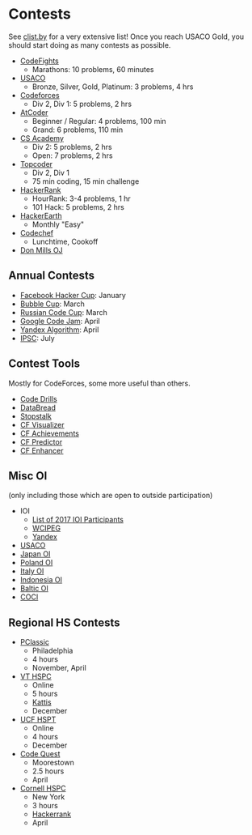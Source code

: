 # Contests
See [clist.by](http://clist.by/) for a very extensive list! Once you reach USACO Gold, you should start doing as many contests as possible.

  * [CodeFights](https://codefights.com/)
    * Marathons: 10 problems, 60 minutes
  * [USACO](http://www.usaco.org/)
    * Bronze, Silver, Gold, Platinum: 3 problems, 4 hrs
  * [Codeforces](http://codeforces.com/)
    * Div 2, Div 1: 5 problems, 2 hrs
  * [AtCoder](https://atcoder.jp/)
    * Beginner / Regular: 4 problems, 100 min 
    * Grand: 6 problems, 110 min
  * [CS Academy](https://csacademy.com/)
    * Div 2: 5 problems, 2 hrs
    * Open: 7 problems, 2 hrs
  * [Topcoder](https://www.topcoder.com/my-dashboard/)
    * Div 2, Div 1
    * 75 min coding, 15 min challenge
  * [HackerRank](https://www.hackerrank.com/dashboard)
    * HourRank: 3-4 problems, 1 hr
    * 101 Hack: 5 problems, 2 hrs
  * [HackerEarth](http://hackerearth.com/)
    * Monthly "Easy"
  * [Codechef](http://codechef.com/)
    * Lunchtime, Cookoff
  * [Don Mills OJ](http://dmoj.ca/)

## Annual Contests
  * [Facebook Hacker Cup](https://www.facebook.com/hackercup/): January
  * [Bubble Cup](http://bubblecup.org/): March
  * [Russian Code Cup](http://www.russiancodecup.ru/en/): March
  * [Google Code Jam](https://code.google.com/codejam/): April
  * [Yandex Algorithm](https://contest.yandex.ru/contest-list/): April
  * [IPSC](https://ipsc.ksp.sk/rules): July 
  
## Contest Tools

Mostly for CodeForces, some more useful than others.

  * [Code Drills](http://code-drills.com/)
  * [DataBread](http://databread.in/board.php)
  * [Stopstalk](https://www.stopstalk.com)
  * [CF Visualizer](http://cfviz.netlify.com/compare.html)
  * [CF Achievements](http://cfa.yuldashev.net/)
  * [CF Predictor](https://chrome.google.com/webstore/detail/cf-predictor/ocfloejijfhhkkdmheodbaanephbnfhn)
  * [CF Enhancer](https://chrome.google.com/webstore/detail/codeforces-enhancer/ocmandagmgmkcplckgnfgaokpgkfenmp)
  
## Misc OI

(only including those which are open to outside participation)

  * IOI
    * [List of 2017 IOI Participants](http://weaselcrow.com/pro/cf/ioi2017/)
    * [WCIPEG](http://wcipeg.com)
    * [Yandex](https://contest.yandex.ru/ioi/Info/)
  * [USACO](http://www.usaco.org/)
  * [Japan OI](http://cms.ioi-jp.org/)
  * [Poland OI](https://szkopul.edu.pl/portal/)
  * [Italy OI](https://training.olinfo.it/#/overview)
  * [Indonesia OI](https://competition.ia-toki.org/contests)
  * [Baltic OI](http://www.boi2017.org/)
  * [COCI](http://hsin.hr/coci/)

## Regional HS Contests
  * [PClassic](http://pclassic.org/)
    * Philadelphia
    * 4 hours
    * November, April
  * [VT HSPC](https://icpc.cs.vt.edu/#/hscontest2017)
    * Online
    * 5 hours
    * [Kattis](https://open.kattis.com/problem-sources/2016%20Virginia%20Tech%20High%20School%20Programming%20Contest)
    * December
  * [UCF HSPT](https://hspt.ucfprogrammingteam.org/index.php/hspt-online-edition)
    * Online
    * 4 hours
    * December
  * [Code Quest](http://www.lockheedmartin.com/us/who-we-are/community/codequest/code-quest-moorestown.html)
    * Moorestown 
    * 2.5 hours
    * April
  * [Cornell HSPC](https://www.cs.cornell.edu/events/cornell-high-school-programming-contest)
    * New York
    * 3 hours
    * [Hackerrank](https://www.hackerrank.com/contests/cornell-university-high-school-programming-contest-2017)
    * April
